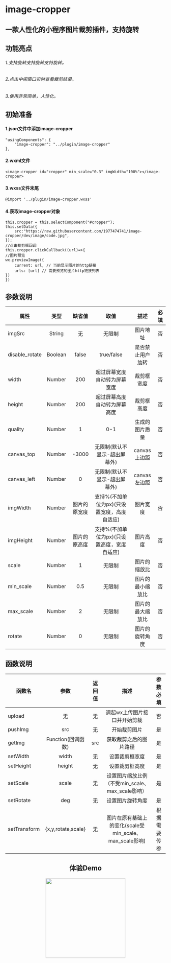 # image-cropper
## 一款人性化的小程序图片裁剪插件，支持旋转
## 功能亮点
###### 1.支持旋转支持旋转支持旋转。
###### 2.点击中间窗口实时查看裁剪结果。
###### 3.使用非常简单，人性化。
## 初始准备
#### 1.json文件中添加image-cropper
	"usingComponents": {
	    "image-cropper": "../plugin/image-cropper"
	},
#### 2.wxml文件
	<image-cropper id="cropper" min_scale="0.3" imgWidth="100%"></image-cropper>
#### 3.wxss文件末尾
	@import '../plugin/image-cropper.wxss'  
#### 4.获取image-cropper对象
	this.cropper = this.selectComponent("#cropper");
	this.setData({
		src:"https://raw.githubusercontent.com/1977474741/image-cropper/dev/image/code.jpg",
	});
	//点击裁剪框回调
	this.cropper.clickCallback((url)=>{
	//图片预览
	wx.previewImage({
		current: url, // 当前显示图片的http链接
		urls: [url] // 需要预览的图片http链接列表
	})
	}) 
## 参数说明
| 属性           | 类型   | 缺省值  | 取值  | 描述  | 必填 |
| ------------- |:------:|:------:|:-----:|:-----:|:-----:|
| imgSrc      	| String | 无	   |无限制|图片地址|否|
| disable_rotate| Boolean| false    |true/false|是否禁止用户旋转|否|
| width 	| Number | 200      |超过屏幕宽度自动转为屏幕宽度|裁剪框宽度|否|
| height        | Number | 200      |超过屏幕高度自动转为屏幕高度|裁剪框高度|否|
| quality 	| Number | 1        |0-1|生成的图片质量|否|
| canvas_top 	| Number | -3000    |无限制(默认不显示-超出屏幕外) |canvas上边距|否|
| canvas_left 	| Number | 0        |无限制(默认不显示-超出屏幕外) |canvas左边距|否|
| imgWidth 	| Number | 图片的原宽度 |支持%(不加单位为px)(只设置宽度，高度自适应)|图片宽度|否|
| imgHeight 	| Number | 图片的原高度 |支持%(不加单位为px)(只设置高度，宽度自适应)|图片高度|否|
| scale 	| Number | 1	   |无限制|图片的缩放比|否|
| min_scale 	| Number | 0.5	   |无限制|图片的最小缩放比|否|
| max_scale 	| Number | 2	   |无限制|图片的最大缩放比|否|
| rotate 	| Number | 0	   |无限制|图片的旋转角度|否|
## 函数说明
| 函数名         | 参数   	       | 返回值  |描述|参数必填|
| ------------- |:------:	   |:------:|:------:|:------:|
| upload      	|  无    	  |   无   |调起wx上传图片接口并开始剪裁|否|
| pushImg       |  src   	   |   无   |开始裁剪图片|是|
| getImg        |Function(回调函数) |   src  |获取裁剪之后的图片路径|是|
| setWidth     	|  width   	   |   无    |设置裁剪框宽度|是|
| setHeight     |  height   	   |   无    |设置裁剪框高度|是|
| setScale      |  scale   	   |   无    |设置图片缩放比例（不受min_scale、max_scale影响）|是|
| setRotate     |  deg   	   |   无    |设置图片旋转角度|是|
| setTransform  |{x,y,rotate,scale}|   无    |图片在原有基础上的变化(scale受min_scale、max_scale影响)|根据需要传参|
<h2 align = "center" style="">体验Demo</h2>
<div align=center ><img width="250" height="250" src="https://raw.githubusercontent.com/1977474741/image-cropper/dev/image/code.jpg?v=0"/></div>
